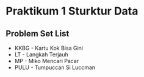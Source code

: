# Praktikum 1 Sturktur Data

## Problem Set List 
- KKBG - Kartu Kok Bisa Gini 
- LT - Langkah Terjauh
- MP - Miko Mencari Pacar 
- PULU - Tumpuccan Si Luccman
